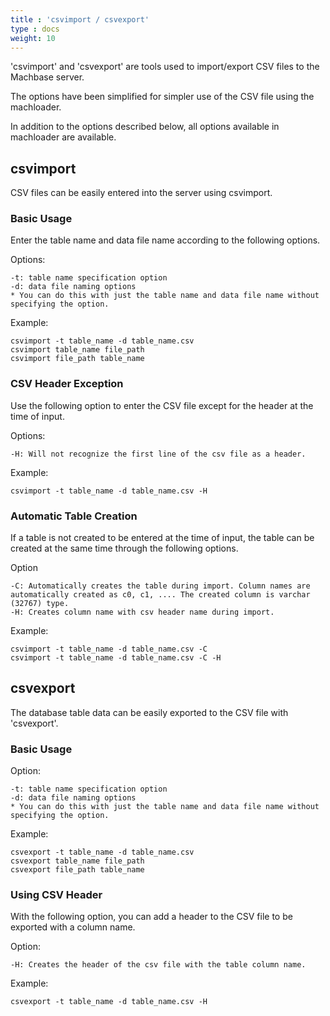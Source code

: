 ```yaml
---
title : 'csvimport / csvexport'
type : docs
weight: 10
---
```


'csvimport' and 'csvexport' are tools used to import/export CSV files to the Machbase server.

The options have been simplified for simpler use of the CSV file using the machloader.

In addition to the options described below, all options available in machloader are available.

## csvimport 

CSV files can be easily entered into the server using csvimport.

### Basic Usage

Enter the table name and data file name according to the following options.

Options:

```
-t: table name specification option
-d: data file naming options
* You can do this with just the table name and data file name without specifying the option.
```

Example:

```
csvimport -t table_name -d table_name.csv
csvimport table_name file_path
csvimport file_path table_name
```

### CSV Header Exception

Use the following option to enter the CSV file except for the header at the time of input.

Options:

```
-H: Will not recognize the first line of the csv file as a header.
```

Example:

```
csvimport -t table_name -d table_name.csv -H
```

### Automatic Table Creation

If a table is not created to be entered at the time of input, the table can be created at the same time through the following options.

Option

```
-C: Automatically creates the table during import. Column names are automatically created as c0, c1, .... The created column is varchar (32767) type.
-H: Creates column name with csv header name during import.
```

Example:

```
csvimport -t table_name -d table_name.csv -C
csvimport -t table_name -d table_name.csv -C -H
```


## csvexport

The database table data can be easily exported to the CSV file with 'csvexport'.

### Basic Usage

Option:

```
-t: table name specification option
-d: data file naming options
* You can do this with just the table name and data file name without specifying the option.
```

Example:

```
csvexport -t table_name -d table_name.csv
csvexport table_name file_path
csvexport file_path table_name
```

### Using CSV Header

With the following option, you can add a header to the CSV file to be exported with a column name.

Option:

```
-H: Creates the header of the csv file with the table column name.
```

Example:

```
csvexport -t table_name -d table_name.csv -H
```
